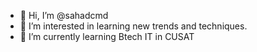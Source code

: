 - 👋 Hi, I’m @sahadcmd
- 👀 I’m interested in learning new trends and techniques.
- 🌱 I’m currently learning Btech IT in CUSAT 


<!---
sahadcmd/sahadcmd is a ✨ special ✨ repository because its `README.md` (this file) appears on your GitHub profile.
You can click the Preview link to take a look at your changes.
--->
